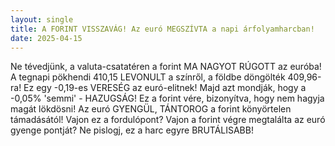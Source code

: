 ```yaml
---
layout: single
title: A FORINT VISSZAVÁG! Az euró MEGSZÍVTA a napi árfolyamharcban!
date: 2025-04-15
---
```


Ne tévedjünk, a valuta-csatatéren a forint MA NAGYOT RÚGOTT az euróba! A tegnapi pökhendi 410,15 LEVONULT a színről, a földbe döngölték 409,96-ra! Ez egy -0,19-es VERESÉG az euró-elitnek! Majd azt mondják, hogy a -0,05% 'semmi' - HAZUGSÁG! Ez a forint vére, bizonyítva, hogy nem hagyja magát lökdösni! Az euró GYENGÜL, TÁNTOROG a forint könyörtelen támadásától! Vajon ez a fordulópont? Vajon a forint végre megtalálta az euró gyenge pontját? Ne pislogj, ez a harc egyre BRUTÁLISABB!